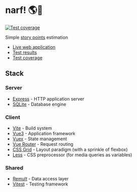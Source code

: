 # narf! 🌎🐁

[![Test coverage](https://coveralls.io/repos/github/haliphax/narf/badge.svg?branch=main)](https://coveralls.io/github/haliphax/narf?branch=main)

Simple [story points][] estimation

- [Live web application][]
- [Test results][]
- [Test coverage][]

## Stack

### Server

- [Express][] - HTTP application server
- [SQLite][] - Database engine

### Client

- [Vite][] - Build system
- [Vue3][] - Application framework
- [Vuex][] - State management
- [Vue Router][] - Request routing
- [CSS Grid][] - Layout paradigm (with a sprinkle of flexbox)
- [Less][] - CSS preprocessor (for media queries as variables)

### Shared

- [Remult][] - Data access layer
- [Vitest][] - Testing framework

[css grid]: https://developer.mozilla.org/en-us/docs/web/css/css_grid_layout
[demonstration app]: https://sphenoid-secret-antimony.glitch.me
[express]: https://expressjs.com
[less]: https://lesscss.org
[live web application]: https://narf.poker
[remult]: https://remult.dev
[sqlite]: https://sqlite.org
[story points]: https://www.scrum.org/resources/blog/why-do-we-use-story-points-estimating
[test coverage]: https://coveralls.io/github/haliphax/narf?branch=main
[test results]: https://haliphax.testspace.com/spaces/295558
[vite]: https://vitejs.dev
[vitest]: https://vitest.dev
[vue router]: https://router.vuejs.org
[vue3]: https://vuejs.org
[vuex]: https://vuex.vuejs.org
